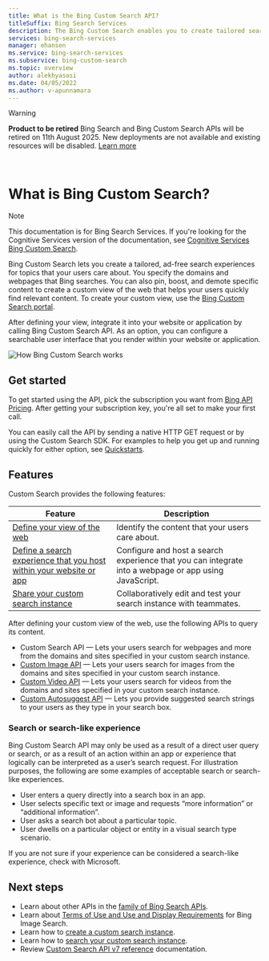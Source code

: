 ```yaml
---
title: What is the Bing Custom Search API?
titleSuffix: Bing Search Services
description: The Bing Custom Search enables you to create tailored search experiences for topics that you care about.
services: bing-search-services
manager: ehansen
ms.service: bing-search-services
ms.subservice: bing-custom-search
ms.topic: overview
author: alekhyasasi
ms.date: 04/05/2022
ms.author: v-apunnamara
---
```

> [!WARNING] 
> **Product to be retired** Bing Search and Bing Custom Search APIs will be retired on 11th August 2025. 
> New deployments are not available and existing resources will be disabled. [Learn more](https://aka.ms/BingAPIsRetirement)
<br/>

# What is Bing Custom Search?

> [!NOTE]
> This documentation is for Bing Search Services. If you're looking for the Cognitive Services version of the documentation, see <a href="https://learn.microsoft.com/azure/cognitive-services/Bing-Custom-Search/overview">Cognitive Services Bing Custom Search</a>.

Bing Custom Search lets you create a tailored, ad-free search experiences for topics that your users care about. You specify the domains and webpages that Bing searches. You can also pin, boost, and demote specific content to create a custom view of the web that helps your users quickly find relevant content. To create your custom view, use the [Bing Custom Search portal](https://customsearch.ai).

After defining your view, integrate it into your website or application by calling Bing Custom Search API. As an option, you can configure a searchable user interface that you render within your website or application.

![How Bing Custom Search works](media/BCS-Overview.png "How Bing Custom Search works.")

## Get started

To get started using the API, pick the subscription you want from <a href="https://aka.ms/bingsearchapipricing" target="_blank">Bing API Pricing</a>. After getting your subscription key, you're all set to make your first call. 

You can easily call the API by sending a native HTTP GET request or by using the Custom Search SDK. For examples to help you get up and running quickly for either option, see [Quickstarts](quickstarts/quickstarts.md).


## Features

Custom Search provides the following features:

|Feature|Description
|-|-
|[Define your view of the web](how-to/define-your-custom-view.md)|Identify the content that your users care about.
|[Define a search experience that you host within your website or app](how-to/hosted-ui.md)|Configure and host a search experience that you can integrate into a webpage or app using JavaScript. 
|[Share your custom search instance](how-to/share-your-custom-search.md)|Collaboratively edit and test your search instance with teammates.

After defining your custom view of the web, use the following APIs to query its content. 

- Custom Search API  &mdash; Lets your users search for webpages and more from the domains and sites specified in your custom search instance.
- [Custom Image API](how-to/get-images-from-instance.md) &mdash; Lets your users search for images from the domains and sites specified in your custom search instance.
- [Custom Video API](how-to/get-videos-from-instance.md) &mdash; Lets your users search for videos from the domains and sites specified in your custom search instance.
- [Custom Autosuggest API](how-to/configure-custom-autosuggest.md) &mdash; Lets you provide suggested search strings to your users as they type in your search box.


### Search or search-like experience

Bing Custom Search API may only be used as a result of a direct user query or search, or as a result of an action within an app or experience that logically can be interpreted as a user’s search request. For illustration purposes, the following are some examples of acceptable search or search-like experiences.

- User enters a query directly into a search box in an app.
- User selects specific text or image and requests “more information” or “additional information”.
- User asks a search bot about a particular topic.
- User dwells on a particular object or entity in a visual search type scenario.

If you are not sure if your experience can be considered a search-like experience, check with Microsoft.


## Next steps

- Learn about other APIs in the [family of Bing Search APIs](../bing-web-search/bing-api-comparison.md).
- Learn about [Terms of Use and Use and Display Requirements](https://aka.ms/BingAPIsLegal) for Bing Image Search.  
- Learn how to [create a custom search instance](how-to/define-your-custom-view.md).
- Learn how to [search your custom search instance](how-to/search-your-custom-view.md).
- Review [Custom Search API v7 reference](reference/endpoints.md) documentation.  
